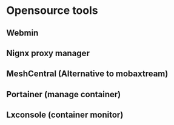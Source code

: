 # Opensource tools

## Webmin

## Nignx proxy manager

## MeshCentral (Alternative to mobaxtream)

## Portainer (manage container)

## Lxconsole (container monitor)




